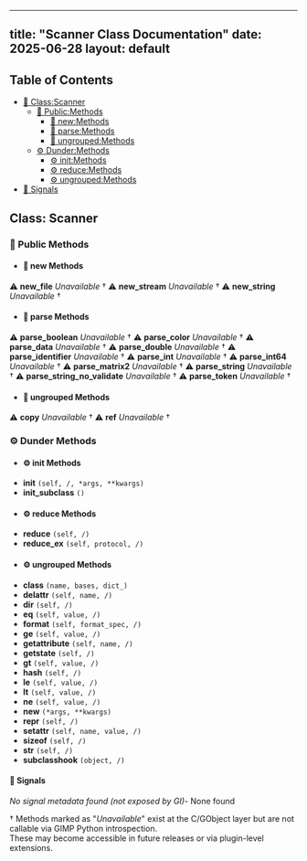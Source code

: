 <!-- Formatted by A³BS formatter.py -->
<!-- Generated by A³BS document.py -->
---
title: "Scanner Class Documentation"
date: 2025-06-28
layout: default
---

## Table of Contents
- [🔧 Class:Scanner](#class-scanner)
  - [ 🔹 Public:Methods](#public-methods)
    - [ 🔹 new:Methods](#new-methods)
    - [ 🔹 parse:Methods](#parse-methods)
    - [ 🔹 ungrouped:Methods](#ungrouped-methods)
  - [ ⚙ Dunder:Methods](#dunder-methods)
    - [ ⚙ init:Methods](#init-methods)
    - [ ⚙ reduce:Methods](#reduce-methods)
    - [ ⚙ ungrouped:Methods](#ungrouped-methods)
- [🔧 Signals](#signals-)
## Class: Scanner
### 🔹 Public Methods
<a name="public-methods"></a>
- #### 🔹 new Methods
<a name="new-methods"></a>
⚠️ **new_file** _Unavailable_ †
⚠️ **new_stream** _Unavailable_ †
⚠️ **new_string** _Unavailable_ †
- #### 🔹 parse Methods
<a name="parse-methods"></a>
⚠️ **parse_boolean** _Unavailable_ †
⚠️ **parse_color** _Unavailable_ †
⚠️ **parse_data** _Unavailable_ †
⚠️ **parse_double** _Unavailable_ †
⚠️ **parse_identifier** _Unavailable_ †
⚠️ **parse_int** _Unavailable_ †
⚠️ **parse_int64** _Unavailable_ †
⚠️ **parse_matrix2** _Unavailable_ †
⚠️ **parse_string** _Unavailable_ †
⚠️ **parse_string_no_validate** _Unavailable_ †
⚠️ **parse_token** _Unavailable_ †
- #### 🔹 ungrouped Methods
<a name="ungrouped-methods"></a>
⚠️ **copy** _Unavailable_ †
⚠️ **ref** _Unavailable_ †
### ⚙ Dunder Methods
<a name="dunder-methods"></a>
- #### ⚙ init Methods
<a name="init-methods"></a>
  - **__init__** `(self, /, *args, **kwargs)`
  - **__init_subclass__** `()`
- #### ⚙ reduce Methods
<a name="reduce-methods"></a>
  - **__reduce__** `(self, /)`
  - **__reduce_ex__** `(self, protocol, /)`
- #### ⚙ ungrouped Methods
<a name="ungrouped-methods"></a>
  - **__class__** `(name, bases, dict_)`
  - **__delattr__** `(self, name, /)`
  - **__dir__** `(self, /)`
  - **__eq__** `(self, value, /)`
  - **__format__** `(self, format_spec, /)`
  - **__ge__** `(self, value, /)`
  - **__getattribute__** `(self, name, /)`
  - **__getstate__** `(self, /)`
  - **__gt__** `(self, value, /)`
  - **__hash__** `(self, /)`
  - **__le__** `(self, value, /)`
  - **__lt__** `(self, value, /)`
  - **__ne__** `(self, value, /)`
  - **__new__** `(*args, **kwargs)`
  - **__repr__** `(self, /)`
  - **__setattr__** `(self, name, value, /)`
  - **__sizeof__** `(self, /)`
  - **__str__** `(self, /)`
  - **__subclasshook__** `(object, /)`
#### 📣 Signals
<a name="signals-"></a>
_No signal metadata found (not exposed by GI)_- None found

† Methods marked as "_Unavailable_" exist at the C/GObject layer but are not callable via GIMP Python introspection.  
These may become accessible in future releases or via plugin-level extensions.